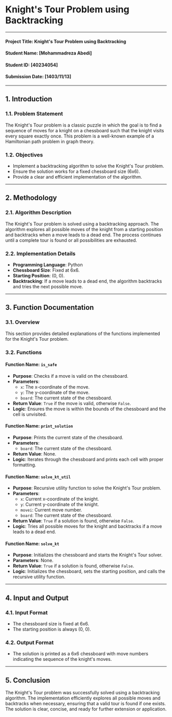 # Knight's Tour Problem using Backtracking

---

#### **Project Title:** Knight's Tour Problem using Backtracking

#### **Student Name:** [Mohammadreza Abedi]

#### **Student ID:** [40234054]

#### **Submission Date:** [1403/11/13]

---

## 1. Introduction

### 1.1. Problem Statement
The Knight's Tour problem is a classic puzzle in which the goal is to find a sequence of moves for a knight on a chessboard such that the knight visits every square exactly once. This problem is a well-known example of a Hamiltonian path problem in graph theory.

### 1.2. Objectives
- Implement a backtracking algorithm to solve the Knight's Tour problem.
- Ensure the solution works for a fixed chessboard size (6x6).
- Provide a clear and efficient implementation of the algorithm.

---

## 2. Methodology

### 2.1. Algorithm Description
The Knight's Tour problem is solved using a backtracking approach. The algorithm explores all possible moves of the knight from a starting position and backtracks when a move leads to a dead end. The process continues until a complete tour is found or all possibilities are exhausted.

### 2.2. Implementation Details
- **Programming Language**: Python
- **Chessboard Size**: Fixed at 6x6.
- **Starting Position**: (0, 0).
- **Backtracking**: If a move leads to a dead end, the algorithm backtracks and tries the next possible move.

---

## 3. Function Documentation

### 3.1. Overview
This section provides detailed explanations of the functions implemented for the Knight's Tour problem.

### 3.2. Functions

#### **Function Name:** `is_safe`
- **Purpose**: Checks if a move is valid on the chessboard.
- **Parameters**:
  - `x`: The x-coordinate of the move.
  - `y`: The y-coordinate of the move.
  - `board`: The current state of the chessboard.
- **Return Value**: `True` if the move is valid, otherwise `False`.
- **Logic**: Ensures the move is within the bounds of the chessboard and the cell is unvisited.

#### **Function Name:** `print_solution`
- **Purpose**: Prints the current state of the chessboard.
- **Parameters**:
  - `board`: The current state of the chessboard.
- **Return Value**: None.
- **Logic**: Iterates through the chessboard and prints each cell with proper formatting.

#### **Function Name:** `solve_kt_util`
- **Purpose**: Recursive utility function to solve the Knight's Tour problem.
- **Parameters**:
  - `x`: Current x-coordinate of the knight.
  - `y`: Current y-coordinate of the knight.
  - `movei`: Current move number.
  - `board`: The current state of the chessboard.
- **Return Value**: `True` if a solution is found, otherwise `False`.
- **Logic**: Tries all possible moves for the knight and backtracks if a move leads to a dead end.

#### **Function Name:** `solve_kt`
- **Purpose**: Initializes the chessboard and starts the Knight's Tour solver.
- **Parameters**: None.
- **Return Value**: `True` if a solution is found, otherwise `False`.
- **Logic**: Initializes the chessboard, sets the starting position, and calls the recursive utility function.

---

## 4. Input and Output

### 4.1. Input Format
- The chessboard size is fixed at 6x6.
- The starting position is always (0, 0).

### 4.2. Output Format
- The solution is printed as a 6x6 chessboard with move numbers indicating the sequence of the knight's moves.

---

## 5. Conclusion
The Knight's Tour problem was successfully solved using a backtracking algorithm. The implementation efficiently explores all possible moves and backtracks when necessary, ensuring that a valid tour is found if one exists. The solution is clear, concise, and ready for further extension or application.